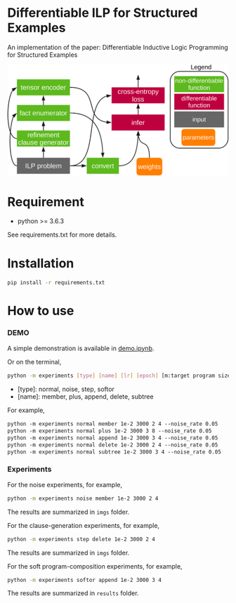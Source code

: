 # Differentiable ILP for Structured Examples

An implementation of the paper: Differentiable Inductive Logic Programming for Structured Examples
 
![flow.png](imgs/flow.png)

# Requirement
* python >= 3.6.3 


See requirements.txt for more details.

# Installation
```bash
pip install -r requirements.txt
```


# How to use

### DEMO
A simple demonstration is available in [demo.ipynb](demo.ipynb).

Or on the terminal,
```bash
python -m experiments [type] [name] [lr] [epoch] [m:target program size] [T:infer_step] [--nosie_rate]
```
* [type]: normal, noise, step, softor
* [name]: member, plus, append, delete, subtree


For example,
```console
python -m experiments normal member 1e-2 3000 2 4 --noise_rate 0.05
python -m experiments normal plus 1e-2 3000 3 8 --noise_rate 0.05
python -m experiments normal append 1e-2 3000 3 4 --noise_rate 0.05
python -m experiments normal delete 1e-2 3000 2 4 --noise_rate 0.05
python -m experiments normal subtree 1e-2 3000 3 4 --noise_rate 0.05
```


### Experiments

For the noise experiments, for example,
```bash
python -m experiments noise member 1e-2 3000 2 4
```
The results are summarized in `imgs` folder.


For the clause-generation experiments, for example,
```bash
python -m experiments step delete 1e-2 3000 2 4
```
The results are summarized in `imgs` folder.


For the soft program-composition experiments, for example,
```bash
python -m experiments softor append 1e-2 3000 3 4
```
The results are summarized in `results` folder.
